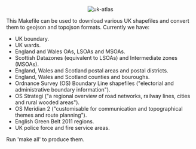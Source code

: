 <p align="center" >
  <img src="https://raw.github.com/samuelleach/uk-atlas/master/img/logo.png" alt="uk-atlas" title="uk-atlas">
</p>

This Makefile can be used to download various UK shapefiles and convert them to geojson and topojson formats. Currently we have:

- UK boundary.
- UK wards.
- England and Wales OAs, LSOAs and MSOAs.
- Scottish Datazones (equivalent to LSOAs) and Intermediate zones (MSOAs).
- England, Wales and Scotland postal areas and postal districts.
- England, Wales and Scotland counties and bouroughs.
- Ordnance Survey (OS) Boundary Line shapefiles ("electorial and administrative boundary information").
- OS Strategi ("a regional overview of road networks, railway lines, cities and rural wooded areas").
- OS Meridian 2 ("customisable for communication and topographical themes and route planning").
- English Green Belt 2011 regions.
- UK police force and fire service areas.

Run 'make all' to produce them.